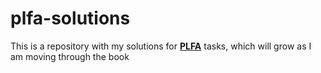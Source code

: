 # plfa-solutions
This is a repository with my solutions for **[PLFA](https://plfa.github.io/)** tasks, which will grow as I am moving through the book
